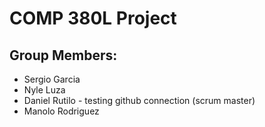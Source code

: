 # COMP 380L Project

## Group Members:
- Sergio Garcia
- Nyle Luza
- Daniel Rutilo - testing github connection (scrum master)
- Manolo Rodriguez
